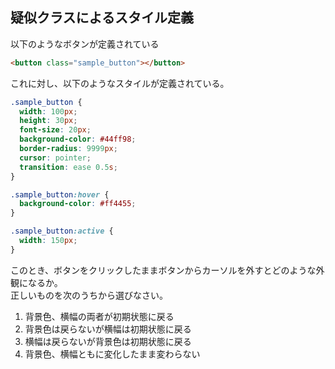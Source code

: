 ## 疑似クラスによるスタイル定義
以下のようなボタンが定義されている

```html
<button class="sample_button"></button>
```

これに対し、以下のようなスタイルが定義されている。
```css
.sample_button {
  width: 100px;
  height: 30px;
  font-size: 20px;
  background-color: #44ff98;
  border-radius: 9999px;
  cursor: pointer;
  transition: ease 0.5s;
}

.sample_button:hover {
  background-color: #ff4455;
}

.sample_button:active {
  width: 150px;
}
```
このとき、ボタンをクリックしたままボタンからカーソルを外すとどのような外観になるか。<br>
正しいものを次のうちから選びなさい。

1. 背景色、横幅の両者が初期状態に戻る
2. 背景色は戻らないが横幅は初期状態に戻る
3. 横幅は戻らないが背景色は初期状態に戻る
4. 背景色、横幅ともに変化したまま変わらない

